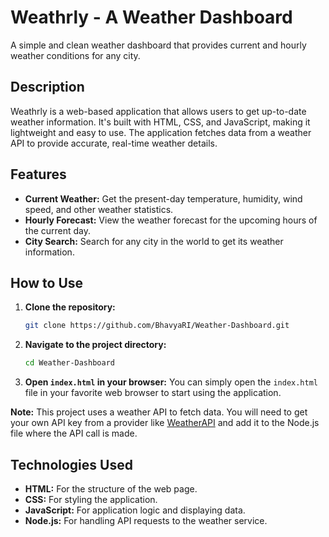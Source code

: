# Weathrly - A Weather Dashboard

A simple and clean weather dashboard that provides current and hourly weather conditions for any city.

## Description

Weathrly is a web-based application that allows users to get up-to-date weather information. It's built with HTML, CSS, and JavaScript, making it lightweight and easy to use. The application fetches data from a weather API to provide accurate, real-time weather details.

## Features

*   **Current Weather:** Get the present-day temperature, humidity, wind speed, and other weather statistics.
*   **Hourly Forecast:** View the weather forecast for the upcoming hours of the current day.
*   **City Search:** Search for any city in the world to get its weather information.

## How to Use

1.  **Clone the repository:**
    ```bash
    git clone https://github.com/BhavyaRI/Weather-Dashboard.git
    ```
2.  **Navigate to the project directory:**
    ```bash
    cd Weather-Dashboard
    ```
3.  **Open `index.html` in your browser:**
    You can simply open the `index.html` file in your favorite web browser to start using the application.

**Note:** This project uses a weather API to fetch data. You will need to get your own API key from a provider like [WeatherAPI](https://www.weatherapi.com) and add it to the Node.js file where the API call is made.

## Technologies Used

*   **HTML:** For the structure of the web page.
*   **CSS:** For styling the application.
*   **JavaScript:** For application logic and displaying data.
*   **Node.js:** For handling API requests to the weather service.

